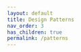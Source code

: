 ```yaml
---
layout: default
title: Design Patterns
nav_order: 3
has_children: true
permalink: /patterns
---
```

